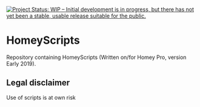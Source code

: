 [![Project Status: WIP – Initial development is in progress, but there has not yet been a stable, usable release suitable for the public.](https://www.repostatus.org/badges/latest/wip.svg)](https://www.repostatus.org/#wip)

# HomeyScripts
Repository containing HomeyScripts (Written on/for Homey Pro, version Early 2019).
## Legal disclaimer
Use of scripts is at own risk
